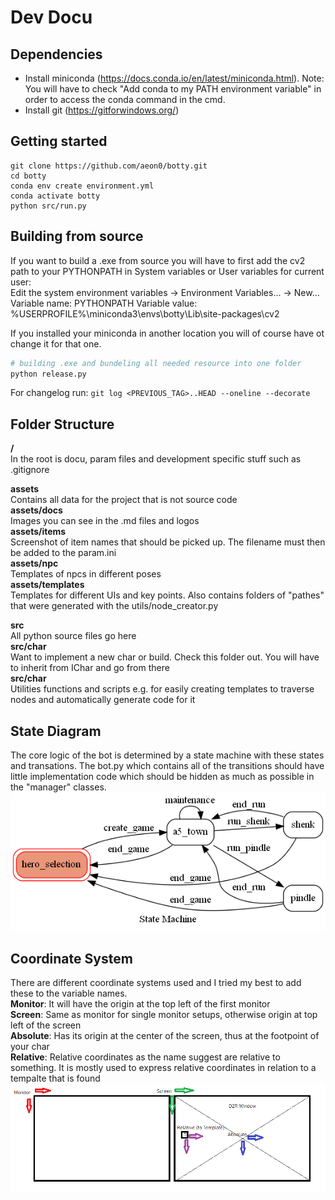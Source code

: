 # Dev Docu

## Dependencies
- Install miniconda (https://docs.conda.io/en/latest/miniconda.html). Note: You will have to check "Add conda to my PATH environment variable" in order to access the conda command in the cmd.
- Install git (https://gitforwindows.org/)

## Getting started
```
git clone https://github.com/aeon0/botty.git
cd botty
conda env create environment.yml
conda activate botty
python src/run.py
```

## Building from source
If you want to build a .exe from source you will have to first add the cv2 path to your PYTHONPATH in System variables or User variables for current user:</br>
Edit the system environment variables -> Environment Variables... -> New... 
Variable name: PYTHONPATH 
Variable value: %USERPROFILE%\miniconda3\envs\botty\Lib\site-packages\cv2

If you installed your miniconda in another location you will of course have ot change it for that one.
```python
# building .exe and bundeling all needed resource into one folder
python release.py
```
For changelog run: `git log <PREVIOUS_TAG>..HEAD --oneline --decorate`

## Folder Structure
**/**</br>
In the root is docu, param files and development specific stuff such as .gitignore</br>

**assets**</br>
Contains all data for the project that is not source code</br>
**assets/docs**</br>
Images you can see in the .md files and logos</br>
**assets/items**</br>
Screenshot of item names that should be picked up. The filename must then be added to the param.ini</br>
**assets/npc**</br>
Templates of npcs in different poses</br>
**assets/templates**</br>
Templates for different UIs and key points. Also contains folders of "pathes" that were generated with the utils/node_creator.py</br>

**src**</br>
All python source files go here</br>
**src/char**</br>
Want to implement a new char or build. Check this folder out. You will have to inherit from IChar and go from there</br>
**src/char**</br>
Utilities functions and scripts e.g. for easily creating templates to traverse nodes and automatically generate code for it</br>

## State Diagram
The core logic of the bot is determined by a state machine with these states and transations. The bot.py which contains all of the transitions should have little implementation code which should be hidden as much as possible in the "manager" classes.
<img src="assets/docs/state_diagram.png" width="550"/>

## Coordinate System
There are different coordinate systems used and I tried my best to add these to the variable names.</br>
**Monitor**: It will have the origin at the top left of the first monitor</br>
**Screen**: Same as monitor for single monitor setups, otherwise origin at top left of the screen </br>
**Absolute**: Has its origin at the center of the screen, thus at the footpoint of your char </br>
**Relative**: Relative coordinates as the name suggest are relative to something. It is mostly used to express relative coordinates in relation to a tempalte that is found </br>
<img src="assets/docs/coordinate_systems.png" width="550"/>
